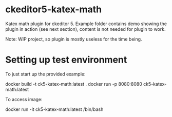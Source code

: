 # ckeditor5-katex-math

Katex math plugin for ckeditor 5. Example folder contains demo showing the plugin in action (see next section), content is not needed for plugin to work.

Note: WIP project, so plugin is mostly useless for the time being.

# Setting up test environment

To just start up the provided example:

docker build -t ck5-katex-math:latest .
docker run -p 8080:8080 ck5-katex-math:latest

To access image:

docker run -it ck5-katex-math:latest /bin/bash